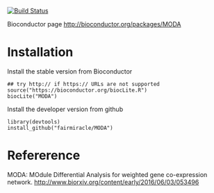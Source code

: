 [![Build Status](https://travis-ci.org/fairmiracle/MODA.svg?branch=master)](https://travis-ci.org/fairmiracle/MODA)

Bioconductor page http://bioconductor.org/packages/MODA

# Installation
Install the stable version from Bioconductor
```
## try http:// if https:// URLs are not supported
source("https://bioconductor.org/biocLite.R")
biocLite("MODA")
```

Install the developer version from github
```
library(devtools)
install_github("fairmiracle/MODA")
```

# Refererence
MODA: MOdule Differential Analysis for weighted gene co-expression network.
http://www.biorxiv.org/content/early/2016/06/03/053496
